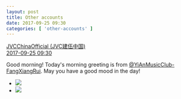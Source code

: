 ```yaml
---
layout: post
title: Other accounts
date: 2017-09-25 09:30
categories: [ 'other-accounts' ]
---
```


<div class="weibo-post-name">
  <a href="http://weibo.com/everio">JVCChinaOfficial (JVC建伍中国)</a>
</div>
<div class="weibo-info">
  <a href="http://weibo.com/2539816551/FnpzFA4V0">2017-09-25 09:30</a>
</div>

Good morning! Today's morning greeting is from [@YiAnMusicClub-FangXiangRui](http://weibo.com/u/6117583008). May you have a good mood in the day!

<!-- more -->

<ul class="weibo-pic-list-1">
  <li class="weibo-pic">
    <a href="https://wx2.sinaimg.cn/mw690/97628667ly1fjvjxowti2j20jw0jw11y.jpg"><img src="https://wx2.sinaimg.cn/thumb150/97628667ly1fjvjxowti2j20jw0jw11y.jpg" /></a>
  </li>
  <li class="weibo-pic">
    <a href="https://wx4.sinaimg.cn/mw690/97628667ly1fjvjxnpx90j20l10l1qbp.jpg"><img src="https://wx4.sinaimg.cn/thumb150/97628667ly1fjvjxnpx90j20l10l1qbp.jpg" /></a>
  </li>
</ul>

